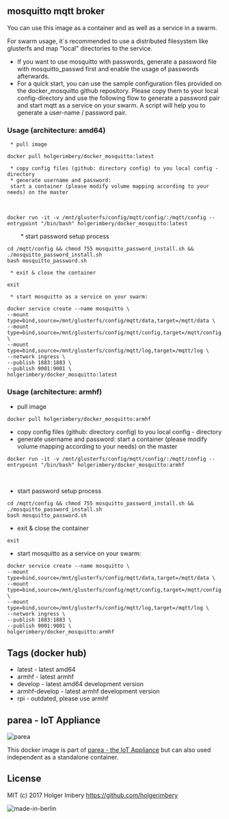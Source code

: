 ## mosquitto mqtt broker

You can use this image as a container and as well as a service in a swarm.

For swarm usage, it´s recommended to use a distributed filesystem like glusterfs and map "local" directories to the service.

  * If you want to use mosquitto with passwords, generate a password file with mosquitto_passwd first and enable the usage of passwords afterwards.
  * For a quick start, you can use the sample configuration files provided on the docker_mosquitto github repository. Please copy them to your local config-directory and use the following flow to generate a password pair and start mqtt as a service on your swarm. A script will help you to generate a user-name / password pair.


  ### Usage (architecture: amd64)

     * pull image
```
docker pull holgerimbery/docker_mosquitto:latest
```
     * copy config files (github: directory config) to you local config - directory
     * generate username and password:
     start a container (please modify volume mapping according to your needs) on the master
      
  ```
  docker run -it -v /mnt/glusterfs/config/mqtt/config/:/mqtt/config --entrypoint "/bin/bash" holgerimbery/docker_mosquitto:latest
  ```
          
     * start password setup process
  ```
  cd /mqtt/config && chmod 755 mosquitto_password_install.sh && ./mosquitto_password_install.sh
  bash mosquitto_password.sh
  ```

     * exit & close the container
  ```
  exit
  ```

     * start mosquitto as a service on your swarm:

  ```
  docker service create --name mosquitto \
  --mount type=bind,source=/mnt/glusterfs/config/mqtt/data,target=/mqtt/data \
  --mount type=bind,source=/mnt/glusterfs/config/mqtt/config,target=/mqtt/config \
  --mount type=bind,source=/mnt/glusterfs/config/mqtt/log,target=/mqtt/log \
  --network ingress \
  --publish 1883:1883 \
  --publish 9001:9001 \
  holgerimbery/docker_mosquitto:latest
  ```


### Usage (architecture: armhf)

   * pull image
```
docker pull holgerimbery/docker_mosquitto:armhf
```
   * copy config files (github: directory config) to you local config - directory
   * generate username and password:
   start a container (please modify volume mapping according to your needs) on the master
    
```
docker run -it -v /mnt/glusterfs/config/mqtt/config/:/mqtt/config --entrypoint "/bin/bash" holgerimbery/docker_mosquitto:armhf
```
        
   * start password setup process
```
cd /mqtt/config && chmod 755 mosquitto_password_install.sh && ./mosquitto_password_install.sh
bash mosquitto_password.sh
```

   * exit & close the container
```
exit
```

   * start mosquitto as a service on your swarm:

```
docker service create --name mosquitto \
--mount type=bind,source=/mnt/glusterfs/config/mqtt/data,target=/mqtt/data \
--mount type=bind,source=/mnt/glusterfs/config/mqtt/config,target=/mqtt/config \
--mount type=bind,source=/mnt/glusterfs/config/mqtt/log,target=/mqtt/log \
--network ingress \
--publish 1883:1883 \
--publish 9001:9001 \
holgerimbery/docker_mosquitto:armhf
```

## Tags (docker hub)
- latest - latest amd64
- armhf - latest armhf
- develop - latest amd64 development version
- armhf-develop - latest armhf development version
- rpi - outdated, please use armhf

## parea - IoT Appliance
![parea](https://github.com/holgerimbery/parea/raw/master/files/logo_xs.jpg)

This docker image is part of [parea - the IoT Appliance](https://github.com/holgerimbery/parea)
but can also used independent as a standalone container.

## License
MIT (c) 2017 Holger Imbery https://github.com/holgerimbery

![made-in-berlin](https://github.com/holgerimbery/environment/raw/master/made-in-berlin-badge_small.png)
